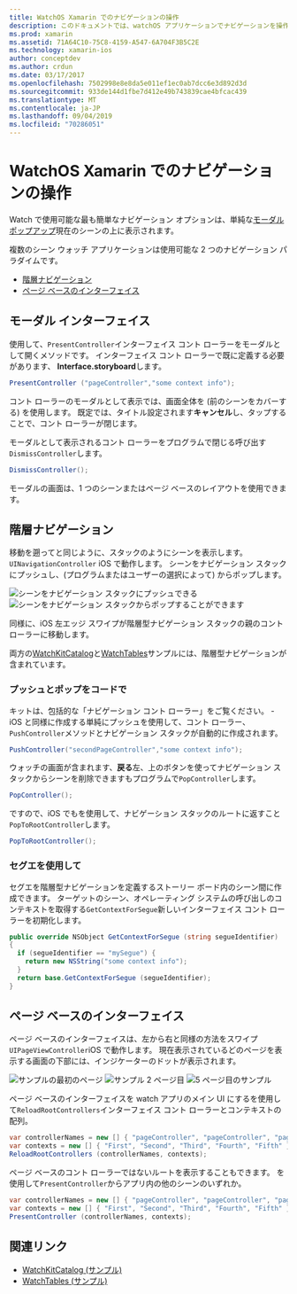 ```yaml
---
title: WatchOS Xamarin でのナビゲーションの操作
description: このドキュメントでは、watchOS アプリケーションでナビゲーションを操作する方法について説明します。 これは、モーダル インターフェイス、階層型ナビゲーション、およびページ ベースのインターフェイスについて説明します。
ms.prod: xamarin
ms.assetid: 71A64C10-75C8-4159-A547-6A704F3B5C2E
ms.technology: xamarin-ios
author: conceptdev
ms.author: crdun
ms.date: 03/17/2017
ms.openlocfilehash: 7502998e8e8da5e011ef1ec0ab7dcc6e3d892d3d
ms.sourcegitcommit: 933de144d1fbe7d412e49b743839cae4bfcac439
ms.translationtype: MT
ms.contentlocale: ja-JP
ms.lasthandoff: 09/04/2019
ms.locfileid: "70286051"
---
```

# <a name="working-with-watchos-navigation-in-xamarin"></a>WatchOS Xamarin でのナビゲーションの操作

Watch で使用可能な最も簡単なナビゲーション オプションは、単純な[モーダル ポップアップ](#modal)現在のシーンの上に表示されます。

複数のシーン ウォッチ アプリケーションは使用可能な 2 つのナビゲーション パラダイムです。

- [階層ナビゲーション](#Hierarchical_Navigation)
- [ページ ベースのインターフェイス](#Page-Based_Interfaces)

<a name="modal"/>

## <a name="modal-interfaces"></a>モーダル インターフェイス

使用して、`PresentController`インターフェイス コント ローラーをモーダルとして開くメソッドです。 インターフェイス コント ローラーで既に定義する必要があります、 **Interface.storyboard**します。

```csharp
PresentController ("pageController","some context info");
```

コント ローラーのモーダルとして表示では、画面全体を (前のシーンをカバーする) を使用します。 既定では、タイトル設定されます**キャンセル**し、タップすることで、コント ローラーが閉じます。

モーダルとして表示されるコント ローラーをプログラムで閉じる呼び出す`DismissController`します。

```csharp
DismissController();
```

モーダルの画面は、1 つのシーンまたはページ ベースのレイアウトを使用できます。

<a name="Hierarchical_Navigation"/>

## <a name="hierarchical-navigation"></a>階層ナビゲーション

移動を遡ってと同じように、スタックのようにシーンを表示します。 `UINavigationController` iOS で動作します。 シーンをナビゲーション スタックにプッシュし、(プログラムまたはユーザーの選択によって) からポップします。

![](navigation-images/hierarchy-1.png "シーンをナビゲーション スタックにプッシュできる") ![](navigation-images/hierarchy-2.png "シーンをナビゲーション スタックからポップすることができます")

同様に、iOS 左エッジ スワイプが階層型ナビゲーション スタックの親のコント ローラーに移動します。

両方の[WatchKitCatalog](https://docs.microsoft.com/samples/xamarin/ios-samples/watchos-watchkitcatalog)と[WatchTables](https://docs.microsoft.com/samples/xamarin/ios-samples/watchos-watchtables)サンプルには、階層型ナビゲーションが含まれています。

### <a name="pushing-and-popping-in-code"></a>プッシュとポップをコードで

キットは、包括的な「ナビゲーション コント ローラー」をご覧ください。 - iOS と同様に作成する単純にプッシュを使用して、コント ローラー、`PushController`メソッドとナビゲーション スタックが自動的に作成されます。

```csharp
PushController("secondPageController","some context info");
```

ウォッチの画面が含まれます、**戻る**左、上のボタンを使ってナビゲーション スタックからシーンを削除できますもプログラムで`PopController`します。

```csharp
PopController();
```

ですので、iOS でもを使用して、ナビゲーション スタックのルートに返すこと`PopToRootController`します。

```csharp
PopToRootController();
```

### <a name="using-segues"></a>セグエを使用して

セグエを階層型ナビゲーションを定義するストーリー ボード内のシーン間に作成できます。 ターゲットのシーン、オペレーティング システムの呼び出しのコンテキストを取得する`GetContextForSegue`新しいインターフェイス コント ローラーを初期化します。

```csharp
public override NSObject GetContextForSegue (string segueIdentifier)
{
  if (segueIdentifier == "mySegue") {
    return new NSString("some context info");
  }
  return base.GetContextForSegue (segueIdentifier);
}
```

<a name="Page-Based_Interfaces"/>

## <a name="page-based-interfaces"></a>ページ ベースのインターフェイス

ページ ベースのインターフェイスは、左から右と同様の方法をスワイプ`UIPageViewController`iOS で動作します。 現在表示されているどのページを表示する画面の下部には、インジケーターのドットが表示されます。

![](navigation-images/paged-1.png "サンプルの最初のページ") ![](navigation-images/paged-2.png "サンプル 2 ページ目") ![](navigation-images/paged-5.png "5 ページ目のサンプル")


ページ ベースのインターフェイスを watch アプリのメイン UI にするを使用して`ReloadRootControllers`インターフェイス コント ローラーとコンテキストの配列。

```csharp
var controllerNames = new [] { "pageController", "pageController", "pageController", "pageController", "pageController" };
var contexts = new [] { "First", "Second", "Third", "Fourth", "Fifth" };
ReloadRootControllers (controllerNames, contexts);
```

ページ ベースのコント ローラーではないルートを表示することもできます。 を使用して`PresentController`からアプリ内の他のシーンのいずれか。

```csharp
var controllerNames = new [] { "pageController", "pageController", "pageController", "pageController", "pageController" };
var contexts = new [] { "First", "Second", "Third", "Fourth", "Fifth" };
PresentController (controllerNames, contexts);
```



## <a name="related-links"></a>関連リンク

- [WatchKitCatalog (サンプル)](https://docs.microsoft.com/samples/xamarin/ios-samples/watchos-watchkitcatalog)
- [WatchTables (サンプル)](https://developer.xamarin.com//samples/monotouch/watchOS/WatchTables/)
